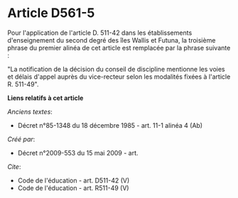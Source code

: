 # Article D561-5

Pour l'application de l'article D. 511-42 dans les établissements d'enseignement du second degré des îles Wallis et Futuna,
la troisième phrase du premier alinéa de cet article est remplacée par la phrase suivante : 

"La notification de la décision du conseil de discipline mentionne les voies et délais d'appel auprès du vice-recteur selon
les modalités fixées à l'article R. 511-49".

**Liens relatifs à cet article**

_Anciens textes_:

  - Décret n°85-1348 du 18 décembre 1985 - art. 11-1 alinéa 4 (Ab)

_Créé par_:

  - Décret n°2009-553 du 15 mai 2009 - art.

_Cite_:

  - Code de l'éducation - art. D511-42 (V)
  - Code de l'éducation - art. R511-49 (V)
